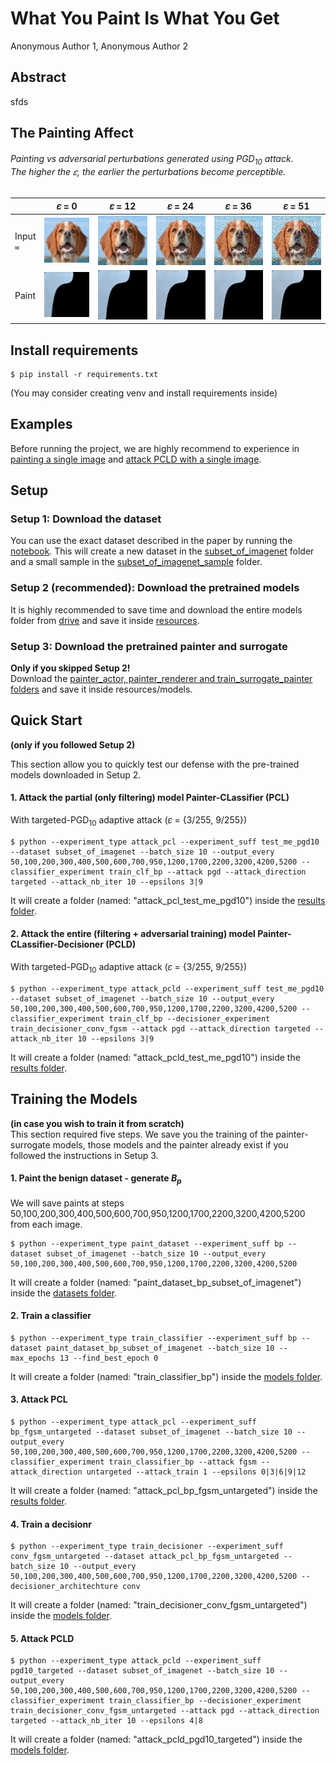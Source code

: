 # What You Paint Is What You Get
Anonymous Author 1, Anonymous Author 2

## Abstract
sfds

## The Painting Affect
###### Painting vs adversarial perturbations generated using PGD<sub>10</sub> attack.<br>The higher the 𝜀, the earlier the perturbations become perceptible.
|               |                                        𝜀 = 0                                        |                                       𝜀 = 12                                        |                                        𝜀 = 24                                        |                                        𝜀 = 36                                        |                                        𝜀 = 51                                        |
|---------------|:------------------------------------------------------------------------------------:|:------------------------------------------------------------------------------------:|:-------------------------------------------------------------------------------------:|:-------------------------------------------------------------------------------------:|:-------------------------------------------------------------------------------------:|
| Input <br>`∞` | ![Image](./examples/drawing_process_example/original_n02101388_21983/eps_0.png) | ![Image](./examples/drawing_process_example/original_n02101388_21983/eps_12.png) | ![Image](./examples/drawing_process_example/original_n02101388_21983/eps_24.png) | ![Image](./examples/drawing_process_example/original_n02101388_21983/eps_36.png) | ![Image](./examples/drawing_process_example/original_n02101388_21983/eps_51.png) |
| Paint         |   ![Demo](./examples/drawing_process_example/demos_n02101388_21983/eps_0.gif)   |  ![Demo](./examples/drawing_process_example/demos_n02101388_21983/eps_12.gif)   |   ![Demo](./examples/drawing_process_example/demos_n02101388_21983/eps_24.gif)   |   ![Demo](./examples/drawing_process_example/demos_n02101388_21983/eps_36.gif)   |   ![Demo](./examples/drawing_process_example/demos_n02101388_21983/eps_51.gif)   |




## Install requirements
```
$ pip install -r requirements.txt
```
(You may consider creating venv and install requirements inside)

## Examples
Before running the project, we are highly recommend to experience in [painting a single image](examples%2FPainting.ipynb) and [attack PCLD with a single image](examples%2FPCLD%20BPDA%20Attack%20with%20Single%20Image.ipynb).

## Setup
### Setup 1: Download the dataset
You can use the exact dataset described in the paper by running the [notebook](resources%2FGet%20Subset%20of%20ImageNet%20we%20Used%20in%20Paper.ipynb). This will create a new dataset in the [subset_of_imagenet](resources%2Fdatasets%2Fsubset_of_imagenet) folder and a small sample in the [subset_of_imagenet_sample](resources%2Fdatasets%2Fsubset_of_imagenet_sample) folder.
####

### Setup 2 (recommended): Download the pretrained models
It is highly recommended to save time and download the entire models folder from [drive](https://drive.google.com/drive/folders/1wydFD78BNzktSY162IYZ5AJMrPE2O43D?usp=drive_link) and save it inside [resources](resources).
####

### Setup 3: Download the pretrained painter and surrogate
**Only if you skipped Setup 2!**
<br>Download the [painter_actor, painter_renderer and train_surrogate_painter folders](https://drive.google.com/drive/folders/1fc92MaQkY5ZzTykcn-TPmnXRb1uEVijI?usp=drive_link) and save it inside resources/models.



## Quick Start 
**(only if you followed Setup 2)**<br>

This section allow you to quickly test our defense with the pre-trained models downloaded in Setup 2.
#### 1. Attack the partial (only filtering) model Painter-CLassifier (PCL)
With targeted-PGD<sub>10</sub> adaptive attack (𝜀 = {3/255, 9/255})
```
$ python --experiment_type attack_pcl --experiment_suff test_me_pgd10 --dataset subset_of_imagenet --batch_size 10 --output_every 50,100,200,300,400,500,600,700,950,1200,1700,2200,3200,4200,5200 --classifier_experiment train_clf_bp --attack pgd --attack_direction targeted --attack_nb_iter 10 --epsilons 3|9
```
It will create a folder (named: "attack_pcl_test_me_pgd10") inside the [results folder](resources%2Fresults).

#### 2. Attack the entire (filtering + adversarial training) model Painter-CLassifier-Decisioner (PCLD) 
With targeted-PGD<sub>10</sub> adaptive attack (𝜀 = {3/255, 9/255})
```
$ python --experiment_type attack_pcld --experiment_suff test_me_pgd10 --dataset subset_of_imagenet --batch_size 10 --output_every 50,100,200,300,400,500,600,700,950,1200,1700,2200,3200,4200,5200 --classifier_experiment train_clf_bp --decisioner_experiment train_decisioner_conv_fgsm --attack pgd --attack_direction targeted --attack_nb_iter 10 --epsilons 3|9
```
It will create a folder (named: "attack_pcld_test_me_pgd10") inside the [results folder](resources%2Fresults).



## Training the Models
**(in case you wish to train it from scratch)**<br>
This section required five steps.
We save you the training of the painter-surrogate models, those models and the painter already exist if you followed the instructions in Setup 3.

#### 1. Paint the benign dataset - generate _B<sub>p_
We will save paints at steps 50,100,200,300,400,500,600,700,950,1200,1700,2200,3200,4200,5200 from each image.
```
$ python --experiment_type paint_dataset --experiment_suff bp --dataset subset_of_imagenet --batch_size 10 --output_every 50,100,200,300,400,500,600,700,950,1200,1700,2200,3200,4200,5200
```
It will create a folder (named: "paint_dataset_bp_subset_of_imagenet") inside the [datasets folder](resources%2Fdatasets).

#### 2. Train a classifier
```
$ python --experiment_type train_classifier --experiment_suff bp --dataset paint_dataset_bp_subset_of_imagenet --batch_size 10 --max_epochs 13 --find_best_epoch 0
```
It will create a folder (named: "train_classifier_bp") inside the [models folder](resources%2Fmodels).

#### 3. Attack PCL
```
$ python --experiment_type attack_pcl --experiment_suff bp_fgsm_untargeted --dataset subset_of_imagenet --batch_size 10 --output_every 50,100,200,300,400,500,600,700,950,1200,1700,2200,3200,4200,5200 --classifier_experiment train_classifier_bp --attack fgsm --attack_direction untargeted --attack_train 1 --epsilons 0|3|6|9|12
```
It will create a folder (named: "attack_pcl_bp_fgsm_untargeted") inside the [results folder](resources%2Fresults).

#### 4. Train a decisionr
```
$ python --experiment_type train_decisioner --experiment_suff conv_fgsm_untargeted --dataset attack_pcl_bp_fgsm_untargeted --batch_size 10 --output_every 50,100,200,300,400,500,600,700,950,1200,1700,2200,3200,4200,5200 --decisioner_architechture conv
```
It will create a folder (named: "train_decisioner_conv_fgsm_untargeted") inside the [models folder](resources%2Fmodels).

#### 5. Attack PCLD
```
$ python --experiment_type attack_pcld --experiment_suff pgd10_targeted --dataset subset_of_imagenet --batch_size 10 --output_every 50,100,200,300,400,500,600,700,950,1200,1700,2200,3200,4200,5200 --classifier_experiment train_classifier_bp --decisioner_experiment train_decisioner_conv_fgsm_untargeted --attack pgd --attack_direction targeted --attack_nb_iter 10 --epsilons 4|8
```
It will create a folder (named: "attack_pcld_pgd10_targeted") inside the [models folder](resources%2Fmodels).

